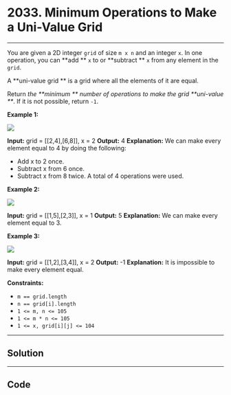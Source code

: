 # 2033. Minimum Operations to Make a Uni-Value Grid

---

You are given a 2D integer `grid` of size `m x n` and an integer `x`. In one operation, you can **add ** `x` to or **subtract ** `x` from any element in the `grid`.

A **uni-value grid ** is a grid where all the elements of it are equal.

Return _the **minimum ** number of operations to make the grid **uni-value **_. If it is not possible, return `-1`.

 

**Example 1:**

![](https://assets.leetcode.com/uploads/2021/09/21/gridtxt.png)


**Input:** grid = [[2,4],[6,8]], x = 2
**Output:** 4
**Explanation:** We can make every element equal to 4 by doing the following: 
- Add x to 2 once.
- Subtract x from 6 once.
- Subtract x from 8 twice.
A total of 4 operations were used.


**Example 2:**

![](https://assets.leetcode.com/uploads/2021/09/21/gridtxt-1.png)


**Input:** grid = [[1,5],[2,3]], x = 1
**Output:** 5
**Explanation:** We can make every element equal to 3.


**Example 3:**

![](https://assets.leetcode.com/uploads/2021/09/21/gridtxt-2.png)


**Input:** grid = [[1,2],[3,4]], x = 2
**Output:** -1
**Explanation:** It is impossible to make every element equal.


 

**Constraints:**

  * `m == grid.length`
  * `n == grid[i].length`
  * `1 <= m, n <= 105`
  * `1 <= m * n <= 105`
  * `1 <= x, grid[i][j] <= 104`

---

## Solution



---

## Code
```python


```